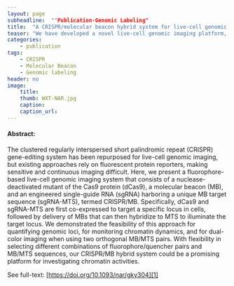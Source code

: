 ```yaml
---
layout: page
subheadline:  ""Publication·Genomic Labeling"
title:  "A CRISPR/molecular beacon hybrid system for live-cell genomic imaging"
teaser: "We have developed a novel live-cell genomic imaging platform, termed CRISPR/MB, which comprises dCas9, an MB, and an sgRNA engineered with an MB target sequence in the stem–loop 2 region, and demonstrated its capacity for quantitative, dynamic and dual-color analysis of genomic loci in human cells."
categories:
    - publication
tags:
    - CRISPR
    - Molecular Beacon
    - Genomic labeling
header: no
image:
    title: 
    thumb: WXT-NAR.jpg
    caption: 
    caption_url: 
---
```



#### Abstract:

The clustered regularly interspersed short palindromic repeat (CRISPR) gene-editing system has been repurposed for live-cell genomic imaging, but existing approaches rely on fluorescent protein reporters, making sensitive and continuous imaging difficult. Here, we present a fluorophore-based live-cell genomic imaging system that consists of a nuclease-deactivated mutant of the Cas9 protein (dCas9), a molecular beacon (MB), and an engineered single-guide RNA (sgRNA) harboring a unique MB target sequence (sgRNA-MTS), termed CRISPR/MB. Specifically, dCas9 and sgRNA-MTS are first co-expressed to target a specific locus in cells, followed by delivery of MBs that can then hybridize to MTS to illuminate the target locus. We demonstrated the feasibility of this approach for quantifying genomic loci, for monitoring chromatin dynamics, and for dual-color imaging when using two orthogonal MB/MTS pairs. With flexibility in selecting different combinations of fluorophore/quencher pairs and MB/MTS sequences, our CRISPR/MB hybrid system could be a promising platform for investigating chromatin activities.

See full-text: [https://doi.org/10.1093/nar/gky304][1]

<img src="{{ site.urlimg }}WXT-NAR.jpg" alt="">

 [1]: https://doi.org/10.1093/nar/gky304